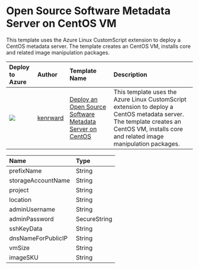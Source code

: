 # Open Source Software Metadata Server on CentOS VM
This template uses the Azure Linux CustomScript extension to deploy a CentOS metadata server. The template creates an CentOS VM, installs core and related image manipulation packages.



| Deploy to Azure  | Author                          | Template Name   | Description     |
|:-----------------|:--------------------------------| :---------------| :---------------|
| <a href="https://portal.azure.com/#create/Microsoft.Template/uri/https%3A%2F%2Fraw.githubusercontent.com%2Fkenrward%2FAzure-Templates%2Fmaster%2Fcentos-image-server-web%2Fazuredeploy.json" target="_blank"><img src="http://azuredeploy.net/deploybutton_small.png"/></a> | [kenrward](https://github.com/kenrward) | [Deploy an Open Source Software Metadata Server on CentOS](https://github.com/kenrward/Azure-Templates/tree/master/centos-image-server-web) | This template uses the Azure Linux CustomScript extension to deploy a CentOS metadata server. The template creates an CentOS VM, installs core and related image manipulation packages.|

| Name                            | Type           |
|:--------------------------------|:---------------|
| prefixName                      | String         |                       
| storageAccountName              | String         |                   
| project                         | String         |                     
| location                        | String         |                    
| adminUsername                   | String         |                      
| adminPassword                   | SecureString   |                         
| sshKeyData                      | String         | 
| dnsNameForPublicIP              | String         |                     
| vmSize                          | String         |                     
| imageSKU                        | String         |                      